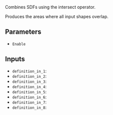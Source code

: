 Combines SDFs using the intersect operator.

Produces the areas where all input shapes overlap.

## Parameters

* `Enable`

## Inputs

* `definition_in_1`: 
* `definition_in_2`: 
* `definition_in_3`: 
* `definition_in_4`: 
* `definition_in_5`: 
* `definition_in_6`: 
* `definition_in_7`: 
* `definition_in_8`: 